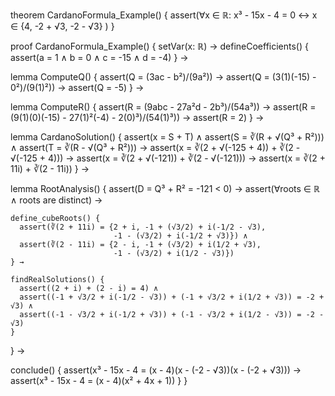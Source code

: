 theorem CardanoFormula_Example() {
  assert(∀x ∈ ℝ: x³ - 15x - 4 = 0 ↔ 
    x ∈ {4, -2 + √3, -2 - √3}
  )
}

proof CardanoFormula_Example() {
  setVar(x: ℝ) →
  defineCoefficients() {
    assert(a = 1 ∧ b = 0 ∧ c = -15 ∧ d = -4)
  } →

  lemma ComputeQ() {
    assert(Q = (3ac - b²)/(9a²)) →
    assert(Q = (3(1)(-15) - 0²)/(9(1)²)) →
    assert(Q = -5)
  } →

  lemma ComputeR() {
    assert(R = (9abc - 27a²d - 2b³)/(54a³)) →
    assert(R = (9(1)(0)(-15) - 27(1)²(-4) - 2(0)³)/(54(1)³)) →
    assert(R = 2)
  } →

  lemma CardanoSolution() {
    assert(x = S + T) ∧
    assert(S = ∛(R + √(Q³ + R²))) ∧
    assert(T = ∛(R - √(Q³ + R²))) →
    assert(x = ∛(2 + √(-125 + 4)) + ∛(2 - √(-125 + 4))) →
    assert(x = ∛(2 + √(-121)) + ∛(2 - √(-121))) →
    assert(x = ∛(2 + 11i) + ∛(2 - 11i))
  } →

  lemma RootAnalysis() {
    assert(D = Q³ + R² = -121 < 0) →
    assert(∀roots ∈ ℝ ∧ roots are distinct) →
    
    define_cubeRoots() {
      assert(∛(2 + 11i) = {2 + i, -1 + (√3/2) + i(-1/2 - √3), 
                           -1 - (√3/2) + i(-1/2 + √3)}) ∧
      assert(∛(2 - 11i) = {2 - i, -1 + (√3/2) + i(1/2 + √3),
                           -1 - (√3/2) + i(1/2 - √3)})
    } →
    
    findRealSolutions() {
      assert((2 + i) + (2 - i) = 4) ∧
      assert((-1 + √3/2 + i(-1/2 - √3)) + (-1 + √3/2 + i(1/2 + √3)) = -2 + √3) ∧
      assert((-1 - √3/2 + i(-1/2 + √3)) + (-1 - √3/2 + i(1/2 - √3)) = -2 - √3)
    }
  } →

  conclude() {
    assert(x³ - 15x - 4 = (x - 4)(x - (-2 - √3))(x - (-2 + √3))) →
    assert(x³ - 15x - 4 = (x - 4)(x² + 4x + 1))
  }
}